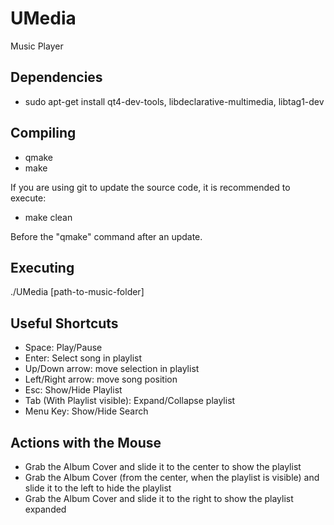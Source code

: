 UMedia
======

Music Player

## Dependencies

-  sudo apt-get install qt4-dev-tools, libdeclarative-multimedia, libtag1-dev


## Compiling

-  qmake
-  make

If you are using git to update the source code, it is recommended to execute:
-  make clean

Before the "qmake" command after an update.


## Executing

./UMedia [path-to-music-folder]


## Useful Shortcuts

-  Space: Play/Pause
-  Enter: Select song in playlist
-  Up/Down arrow: move selection in playlist
-  Left/Right arrow: move song position
-  Esc: Show/Hide Playlist
-  Tab (With Playlist visible): Expand/Collapse playlist
-  Menu Key: Show/Hide Search

## Actions with the Mouse

-  Grab the Album Cover and slide it to the center to show the playlist
-  Grab the Album Cover (from the center, when the playlist is visible) and slide it to the left to hide the playlist
-  Grab the Album Cover and slide it to the right to show the playlist expanded
